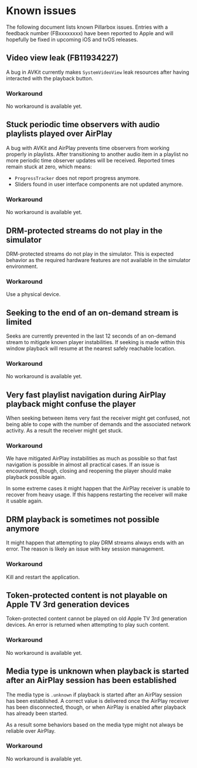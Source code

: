 # Known issues

The following document lists known Pillarbox issues. Entries with a feedback number (FBxxxxxxxx) have been reported to Apple and will hopefully be fixed in upcoming iOS and tvOS releases.

## Video view leak (FB11934227)

A bug in AVKit currently makes `SystemVideoView` leak resources after having interacted with the playback button.

### Workaround

No workaround is available yet.

## Stuck periodic time observers with audio playlists played over AirPlay

A bug with AVKit and AirPlay prevents time observers from working properly in playlists. After transitioning to another audio item in a playlist no more periodic time observer updates will be received. Reported times remain stuck at zero, which means:

- `ProgressTracker` does not report progress anymore.
- Sliders found in user interface components are not updated anymore.

### Workaround

No workaround is available yet.

## DRM-protected streams do not play in the simulator

DRM-protected streams do not play in the simulator. This is expected behavior as the required hardware features are not available in the simulator environment.

### Workaround

Use a physical device.

## Seeking to the end of an on-demand stream is limited

Seeks are currently prevented in the last 12 seconds of an on-demand stream to mitigate known player instabilities. If seeking is made within this window playback will resume at the nearest safely reachable location.

### Workaround

No workaround is available yet.

## Very fast playlist navigation during AirPlay playback might confuse the player

When seeking between items very fast the receiver might get confused, not being able to cope with the number of demands and the associated network activity. As a result the receiver might get stuck.

### Workaround

We have mitigated AirPlay instabilities as much as possible so that fast navigation is possible in almost all practical cases. If an issue is encountered, though, closing and reopening the player should make playback possible again.

In some extreme cases it might happen that the AirPlay receiver is unable to recover from heavy usage. If this happens restarting the receiver will make it usable again.

## DRM playback is sometimes not possible anymore

It might happen that attempting to play DRM streams always ends with an error. The reason is likely an issue with key session management.

### Workaround

Kill and restart the application.

## Token-protected content is not playable on Apple TV 3rd generation devices

Token-protected content cannot be played on old Apple TV 3rd generation devices. An error is returned when attempting to play such content.

### Workaround

No workaround is available yet.

## Media type is unknown when playback is started after an AirPlay session has been established

The media type is `.unknown` if playback is started after an AirPlay session has been established. A correct value is delivered once the AirPlay receiver has been disconnected, though, or when AirPlay is enabled after playback has already been started.

As a result some behaviors based on the media type might not always be reliable over AirPlay.

### Workaround

No workaround is available yet.